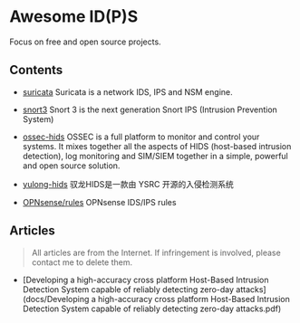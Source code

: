 # Awesome ID(P)S
Focus on free and open source projects.

## Contents

- [suricata](https://github.com/OISF/suricata) Suricata is a network IDS, IPS and NSM engine.

- [snort3](https://github.com/snort3/snort3) Snort 3 is the next generation Snort IPS (Intrusion Prevention System)

- [ossec-hids](https://github.com/ossec/ossec-hids) OSSEC is a full platform to monitor and control your systems. It mixes together all the aspects of HIDS (host-based intrusion detection), log monitoring and SIM/SIEM together in a simple, powerful and open source solution.

- [yulong-hids](https://github.com/ysrc/yulong-hids) 驭龙HIDS是一款由 YSRC 开源的入侵检测系统
-  [OPNsense/rules](https://github.com/opnsense/rules) OPNsense IDS/IPS rules

## Articles

> All articles are from the Internet. If infringement is involved, please contact me to delete them.

- [Developing a high-accuracy cross platform Host-Based Intrusion Detection System capable of reliably detecting zero-day attacks](docs/Developing a high-accuracy cross platform Host-Based Intrusion Detection System capable of reliably detecting zero-day attacks.pdf)